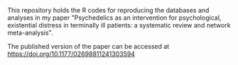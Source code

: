 This repository holds the R codes for reproducing the databases and analyses in my paper "Psychedelics as an intervention for psychological, existential distress in terminally ill patients: a systematic review and network meta-analysis".

The published version of the paper can be accessed at https://doi.org/10.1177/02698811241303594

